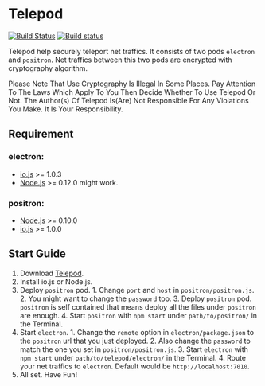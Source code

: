 # Telepod
[![Build Status](https://travis-ci.org/trgoofi/telepod.svg?branch=master)](https://travis-ci.org/trgoofi/telepod)
[![Build status](https://ci.appveyor.com/api/projects/status/tlge06sq31w1dmdq?svg=true)](https://ci.appveyor.com/project/trgoofi/telepod)

Telepod help securely teleport net traffics.
It consists of two pods `electron` and `positron`.
Net traffics between this two pods are encrypted with cryptography algorithm.

Please Note That Use Cryptography Is Illegal In Some Places.
Pay Attention To The Laws Which Apply To You Then Decide Whether To Use Telepod Or Not.
The Author(s) Of Telepod Is(Are) Not Responsible For Any Violations You Make. It Is Your Responsibility.


## Requirement

### electron:

  * [io.js][io.js] >= 1.0.3
  * [Node.js][Node.js] >= 0.12.0 might work.

### positron:

  * [Node.js][Node.js] >= 0.10.0
  * [io.js][io.js] >= 1.0.0


## Start Guide

  1. Download [Telepod][Telepod_releases].
  2. Install io.js or Node.js.
  3. Deploy `positron` pod.
    1. Change `port` and `host` in `positron/positron.js`.
    2. You might want to change the `password` too.
    3. Deploy `positron` pod. `positron` is self contained that means  deploy all the files under `positron` are enough.
    4. Start `positron` with `npm start` under `path/to/positron/` in the Terminal.
  4. Start `electron`.
    1. Change the `remote` option in `electron/package.json` to the `positron` url that you just deployed.
    2. Also change the `password` to match the one you set in `positron/positron.js`.
    3. Start `electron` with `npm start` under `path/to/telepod/electron/` in the Terminal.
    4. Route your net traffics to `electron`. Default would be `http://localhost:7010`.
  5. All set. Have Fun!




[Telepod_releases]: https://github.com/trgoofi/telepod/releases
[io.js]: https://iojs.org
[Node.js]: https://nodejs.org
